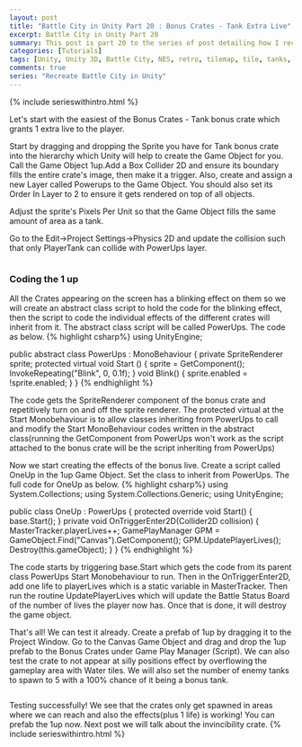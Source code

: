 ```yaml
---
layout: post
title: "Battle City in Unity Part 20 : Bonus Crates - Tank Extra Live"
excerpt: Battle City in Unity Part 20
summary: This post is part 20 to the series of post detailing how I recreate Battle City in Unity
categories: [Tutorials]
tags: [Unity, Unity 3D, Battle City, NES, retro, tilemap, tile, tanks, gaming, classic]
comments: true
series: "Recreate Battle City in Unity"
---
```

{% include serieswithintro.html %}

Let's start with the easiest of the Bonus Crates - Tank bonus crate which grants 1 extra live to the player.

Start by dragging and dropping the Sprite you have for Tank bonus crate into the hierarchy which Unity will help to create the Game Object for you. Call the Game Object <keyword>1up</keyword>.Add a <keyword>Box Collider 2D</keyword> and ensure its boundary fills the entire crate's image, then make it a trigger. Also, create and assign a new Layer called <keyword>Powerups</keyword> to the Game Object. You should also set its <keyword>Order In Layer to 2</keyword> to ensure it gets rendered on top of all objects.

<div class="info">Adjust the sprite's Pixels Per Unit so that the Game Object fills the same amount of area as a tank.</div>

<img src="{{ site.baseurl }}/images/BattleCity_BonusLive_1.png" alt="">

Go to the <keyword>Edit->Project Settings->Physics 2D</keyword> and update the collision such that only PlayerTank can collide with PowerUps layer.

<img src="{{ site.baseurl }}/images/BattleCity_BonusLive_2.png" alt="">

### Coding the 1 up

All the Crates appearing on the screen has a blinking effect on them so we will create an abstract class script to hold the code for the blinking effect, then the script to code the individual effects of the different crates will inherit from it. The abstract class script will be called <keyword>PowerUps</keyword>. The code as below.
{% highlight csharp%}
using UnityEngine;

public abstract class PowerUps : MonoBehaviour {
    private SpriteRenderer sprite;
    protected virtual void Start () {
        sprite = GetComponent<SpriteRenderer>();
        InvokeRepeating("Blink", 0, 0.1f);
    }
    void Blink()
    {
        sprite.enabled = !sprite.enabled;
    }
}
{% endhighlight %}

<div class="info"> The code gets the SpriteRenderer component of the bonus crate and repetitively turn on and off the sprite renderer. The protected virtual at the Start Monobehaviour is to allow classes inheriting from PowerUps to call and modify the Start MonoBehaviour codes written in the abstract class(running the GetComponent from PowerUps won't work as the script attached to the bonus crate will be the script inheriting from PowerUps)</div>

Now we start creating the effects of the bonus live. Create a script called OneUp in the 1up Game Object. Set the class to inherit from PowerUps. The full code for OneUp as below.
{% highlight csharp%}
using System.Collections;
using System.Collections.Generic;
using UnityEngine;

public class OneUp : PowerUps
{
    protected override void Start()
    {
        base.Start();
    }
    private void OnTriggerEnter2D(Collider2D collision)
    {
        MasterTracker.playerLives++;
        GamePlayManager GPM = GameObject.Find("Canvas").GetComponent<GamePlayManager>();
        GPM.UpdatePlayerLives();
        Destroy(this.gameObject);
    }
}
{% endhighlight %}

<div class="info">The code starts by triggering <keyword>base.Start</keyword> which gets the code from its parent class PowerUps Start Monobehaviour to run. Then in the <keyword>OnTriggerEnter2D</keyword>, add one life to <keyword>playerLives</keyword> which is a static variable in <keyword>MasterTracker</keyword>. Then run the routine <keyword>UpdatePlayerLives</keyword> which will update the Battle Status Board of the number of lives the player now has. Once that is done, it will destroy the game object.</div>

That's all! We can test it already. <keyword>Create a prefab of 1up</keyword> by dragging it to the Project Window. Go to the Canvas Game Object and drag and drop the 1up prefab to the Bonus Crates under Game Play Manager (Script). We can also test the crate to not appear at silly positions effect by overflowing the gameplay area with Water tiles. We will also set the number of enemy tanks to spawn to 5 with a 100% chance of it being a bonus tank.

<img src="{{ site.baseurl }}/images/BattleCity_BonusLive_3.gif" alt="">

Testing successfully! We see that the crates only get spawned in areas where we can reach and also the effects(plus 1 life) is working! You can prefab the 1up now. Next post we will talk about the invincibility crate.
{% include serieswithintro.html %}
